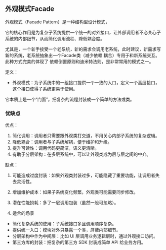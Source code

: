 ##  外观模式Facade

外观模式（Facade Pattern）是一种结构型设计模式，

它的核心作用是为复杂子系统提供一个统一的对外接口，让外部调用者不必关心子系统的内部细节，从而简化调用流程、降低耦合度。

尤其是，一个新手接受一个老系统，新的需求会调用老系统，此时建议，新需求写新的系统，老系统抽象出一个Facade类（减少依赖 耦合）专用于和新系统交互。此种方式完美的体现了 依赖倒置原则和迪米特法则，是非常常用的模式之一。

定义：

* 外观模式：为子系统中的一组接口提供一个一致的入口，定义一个高层接口，这个接口使得子系统更易于使用。

它本质上是一个“门面”，把复杂的流程封装成一个简单的方法或类。

### 优缺点

优点：

1. 简化调用：调用者只需要跟外观类打交道，不用关心内部子系统的复杂逻辑。
2. 降低耦合：调用者与子系统解耦，便于维护和升级。
3. 提升可读性：调用代码更简洁，语义更清晰。
3. 有助于分层架构：在多层系统中，可以让外观类成为层与层之间的中介。

缺点：

1. 可能造成过度封装：如果外观类封装过多，可能隐藏了重要功能，让调用者失去灵活性。
2. 增加维护成本：如果子系统变化频繁，外观类可能需要同步修改。
3. 潜在性能损耗：多了一层调用包装（虽然一般可忽略）。


3. 适合的场景

* 简化复杂系统的使用：子系统接口多且调用顺序复杂。
* 提供统一入口：模块对外只暴露一个类，屏蔽内部细节。
* 分层架构中作为中间层：比如 UI 层调用业务逻辑层时，通过外观接口访问。
* 第三方库的封装：把复杂的第三方 SDK 封装成简单 API 给业务方用。


